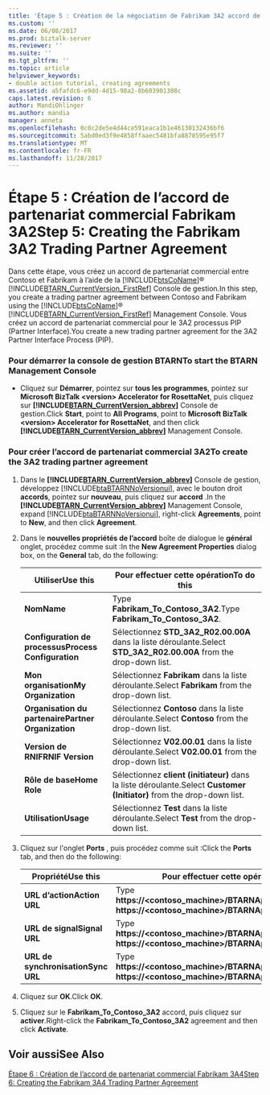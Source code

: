 ```yaml
---
title: 'Étape 5 : Création de la négociation de Fabrikam 3A2 accord de partenariat | Documents Microsoft'
ms.custom: ''
ms.date: 06/08/2017
ms.prod: biztalk-server
ms.reviewer: ''
ms.suite: ''
ms.tgt_pltfrm: ''
ms.topic: article
helpviewer_keywords:
- double action tutorial, creating agreements
ms.assetid: a5fafdc6-e9dd-4d15-98a2-8b603901308c
caps.latest.revision: 6
author: MandiOhlinger
ms.author: mandia
manager: anneta
ms.openlocfilehash: 0c0c2de5e4d44ce591eaca1b1e46130132436bf6
ms.sourcegitcommit: 5abd0ed3f9e4858ffaaec5481bfa8878595e95f7
ms.translationtype: MT
ms.contentlocale: fr-FR
ms.lasthandoff: 11/28/2017
---
```

# <a name="step-5-creating-the-fabrikam-3a2-trading-partner-agreement"></a><span data-ttu-id="2dfb8-102">Étape 5 : Création de l’accord de partenariat commercial Fabrikam 3A2</span><span class="sxs-lookup"><span data-stu-id="2dfb8-102">Step 5: Creating the Fabrikam 3A2 Trading Partner Agreement</span></span>
<span data-ttu-id="2dfb8-103">Dans cette étape, vous créez un accord de partenariat commercial entre Contoso et Fabrikam à l’aide de la [!INCLUDE[btsCoName](../../includes/btsconame-md.md)]® [!INCLUDE[BTARN_CurrentVersion_FirstRef](../../includes/btarn-currentversion-firstref-md.md)] Console de gestion.</span><span class="sxs-lookup"><span data-stu-id="2dfb8-103">In this step, you create a trading partner agreement between Contoso and Fabrikam using the [!INCLUDE[btsCoName](../../includes/btsconame-md.md)]® [!INCLUDE[BTARN_CurrentVersion_FirstRef](../../includes/btarn-currentversion-firstref-md.md)] Management Console.</span></span> <span data-ttu-id="2dfb8-104">Vous créez un accord de partenariat commercial pour le 3A2 processus PIP (Partner Interface).</span><span class="sxs-lookup"><span data-stu-id="2dfb8-104">You create a new trading partner agreement for the 3A2 Partner Interface Process (PIP).</span></span>  
  
### <a name="to-start-the-btarn-management-console"></a><span data-ttu-id="2dfb8-105">Pour démarrer la console de gestion BTARN</span><span class="sxs-lookup"><span data-stu-id="2dfb8-105">To start the BTARN Management Console</span></span>  
  
-   <span data-ttu-id="2dfb8-106">Cliquez sur **Démarrer**, pointez sur **tous les programmes**, pointez sur **Microsoft BizTalk \<version\> Accelerator for RosettaNet**, puis cliquez sur  **[!INCLUDE[BTARN_CurrentVersion_abbrev](../../includes/btarn-currentversion-abbrev-md.md)]**  Console de gestion.</span><span class="sxs-lookup"><span data-stu-id="2dfb8-106">Click **Start**, point to **All Programs**, point to **Microsoft BizTalk \<version\> Accelerator for RosettaNet**, and then click **[!INCLUDE[BTARN_CurrentVersion_abbrev](../../includes/btarn-currentversion-abbrev-md.md)]** Management Console.</span></span>  
  
### <a name="to-create-the-3a2-trading-partner-agreement"></a><span data-ttu-id="2dfb8-107">Pour créer l’accord de partenariat commercial 3A2</span><span class="sxs-lookup"><span data-stu-id="2dfb8-107">To create the 3A2 trading partner agreement</span></span>  
  
1.  <span data-ttu-id="2dfb8-108">Dans le  **[!INCLUDE[BTARN_CurrentVersion_abbrev](../../includes/btarn-currentversion-abbrev-md.md)]**  Console de gestion, développez [!INCLUDE[btaBTARNNoVersionui](../../includes/btabtarnnoversionui-md.md)], avec le bouton droit **accords**, pointez sur **nouveau**, puis cliquez sur **accord** .</span><span class="sxs-lookup"><span data-stu-id="2dfb8-108">In the **[!INCLUDE[BTARN_CurrentVersion_abbrev](../../includes/btarn-currentversion-abbrev-md.md)]** Management Console, expand [!INCLUDE[btaBTARNNoVersionui](../../includes/btabtarnnoversionui-md.md)], right-click **Agreements**, point to **New**, and then click **Agreement**.</span></span>  
  
2.  <span data-ttu-id="2dfb8-109">Dans le **nouvelles propriétés de l’accord** boîte de dialogue le **général** onglet, procédez comme suit :</span><span class="sxs-lookup"><span data-stu-id="2dfb8-109">In the **New Agreement Properties** dialog box, on the **General** tab, do the following:</span></span>  
  
    |<span data-ttu-id="2dfb8-110">Utiliser</span><span class="sxs-lookup"><span data-stu-id="2dfb8-110">Use this</span></span>|<span data-ttu-id="2dfb8-111">Pour effectuer cette opération</span><span class="sxs-lookup"><span data-stu-id="2dfb8-111">To do this</span></span>|  
    |--------------|----------------|  
    |<span data-ttu-id="2dfb8-112">**Nom**</span><span class="sxs-lookup"><span data-stu-id="2dfb8-112">**Name**</span></span>|<span data-ttu-id="2dfb8-113">Type **Fabrikam_To_Contoso_3A2**.</span><span class="sxs-lookup"><span data-stu-id="2dfb8-113">Type **Fabrikam_To_Contoso_3A2**.</span></span>|  
    |<span data-ttu-id="2dfb8-114">**Configuration de processus**</span><span class="sxs-lookup"><span data-stu-id="2dfb8-114">**Process Configuration**</span></span>|<span data-ttu-id="2dfb8-115">Sélectionnez **STD_3A2_R02.00.00A** dans la liste déroulante.</span><span class="sxs-lookup"><span data-stu-id="2dfb8-115">Select **STD_3A2_R02.00.00A** from the drop-down list.</span></span>|  
    |<span data-ttu-id="2dfb8-116">**Mon organisation**</span><span class="sxs-lookup"><span data-stu-id="2dfb8-116">**My Organization**</span></span>|<span data-ttu-id="2dfb8-117">Sélectionnez **Fabrikam** dans la liste déroulante.</span><span class="sxs-lookup"><span data-stu-id="2dfb8-117">Select **Fabrikam** from the drop-down list.</span></span>|  
    |<span data-ttu-id="2dfb8-118">**Organisation du partenaire**</span><span class="sxs-lookup"><span data-stu-id="2dfb8-118">**Partner Organization**</span></span>|<span data-ttu-id="2dfb8-119">Sélectionnez **Contoso** dans la liste déroulante.</span><span class="sxs-lookup"><span data-stu-id="2dfb8-119">Select **Contoso** from the drop-down list.</span></span>|  
    |<span data-ttu-id="2dfb8-120">**Version de RNIF**</span><span class="sxs-lookup"><span data-stu-id="2dfb8-120">**RNIF Version**</span></span>|<span data-ttu-id="2dfb8-121">Sélectionnez **V02.00.01** dans la liste déroulante.</span><span class="sxs-lookup"><span data-stu-id="2dfb8-121">Select **V02.00.01** from the drop-down list.</span></span>|  
    |<span data-ttu-id="2dfb8-122">**Rôle de base**</span><span class="sxs-lookup"><span data-stu-id="2dfb8-122">**Home Role**</span></span>|<span data-ttu-id="2dfb8-123">Sélectionnez **client (initiateur)** dans la liste déroulante.</span><span class="sxs-lookup"><span data-stu-id="2dfb8-123">Select **Customer (Initiator)** from the drop-down list.</span></span>|  
    |<span data-ttu-id="2dfb8-124">**Utilisation**</span><span class="sxs-lookup"><span data-stu-id="2dfb8-124">**Usage**</span></span>|<span data-ttu-id="2dfb8-125">Sélectionnez **Test** dans la liste déroulante.</span><span class="sxs-lookup"><span data-stu-id="2dfb8-125">Select **Test** from the drop-down list.</span></span>|  
  
3.  <span data-ttu-id="2dfb8-126">Cliquez sur l'onglet **Ports** , puis procédez comme suit :</span><span class="sxs-lookup"><span data-stu-id="2dfb8-126">Click the **Ports** tab, and then do the following:</span></span>  
  
    |<span data-ttu-id="2dfb8-127">Propriété</span><span class="sxs-lookup"><span data-stu-id="2dfb8-127">Use this</span></span>|<span data-ttu-id="2dfb8-128">Pour effectuer cette opération</span><span class="sxs-lookup"><span data-stu-id="2dfb8-128">To do this</span></span>|  
    |--------------|----------------|  
    |<span data-ttu-id="2dfb8-129">**URL d’action**</span><span class="sxs-lookup"><span data-stu-id="2dfb8-129">**Action URL**</span></span>|<span data-ttu-id="2dfb8-130">Type **https://<contoso_machine>/BTARNApp/RNIFReceive.aspx**.</span><span class="sxs-lookup"><span data-stu-id="2dfb8-130">Type **https://<contoso_machine>/BTARNApp/RNIFReceive.aspx**.</span></span>|  
    |<span data-ttu-id="2dfb8-131">**URL de signal**</span><span class="sxs-lookup"><span data-stu-id="2dfb8-131">**Signal URL**</span></span>|<span data-ttu-id="2dfb8-132">Type **https://<contoso_machine>/BTARNApp/RNIFReceive.aspx**.</span><span class="sxs-lookup"><span data-stu-id="2dfb8-132">Type **https://<contoso_machine>/BTARNApp/RNIFReceive.aspx**.</span></span>|  
    |<span data-ttu-id="2dfb8-133">**URL de synchronisation**</span><span class="sxs-lookup"><span data-stu-id="2dfb8-133">**Sync URL**</span></span>|<span data-ttu-id="2dfb8-134">Type **https://<contoso_machine>/BTARNApp/RNIFReceive.aspx**.</span><span class="sxs-lookup"><span data-stu-id="2dfb8-134">Type **https://<contoso_machine>/BTARNApp/RNIFReceive.aspx**.</span></span>|  
  
4.  <span data-ttu-id="2dfb8-135">Cliquez sur **OK**.</span><span class="sxs-lookup"><span data-stu-id="2dfb8-135">Click **OK**.</span></span>  
  
5.  <span data-ttu-id="2dfb8-136">Cliquez sur le **Fabrikam_To_Contoso_3A2** accord, puis cliquez sur **activer**.</span><span class="sxs-lookup"><span data-stu-id="2dfb8-136">Right-click the **Fabrikam_To_Contoso_3A2** agreement and then click **Activate**.</span></span>  
  
## <a name="see-also"></a><span data-ttu-id="2dfb8-137">Voir aussi</span><span class="sxs-lookup"><span data-stu-id="2dfb8-137">See Also</span></span>  
 [<span data-ttu-id="2dfb8-138">Étape 6 : Création de l’accord de partenariat commercial Fabrikam 3A4</span><span class="sxs-lookup"><span data-stu-id="2dfb8-138">Step 6: Creating the Fabrikam 3A4 Trading Partner Agreement</span></span>](../../adapters-and-accelerators/accelerator-rosettanet/step-6-creating-the-fabrikam-3a4-trading-partner-agreement.md)
